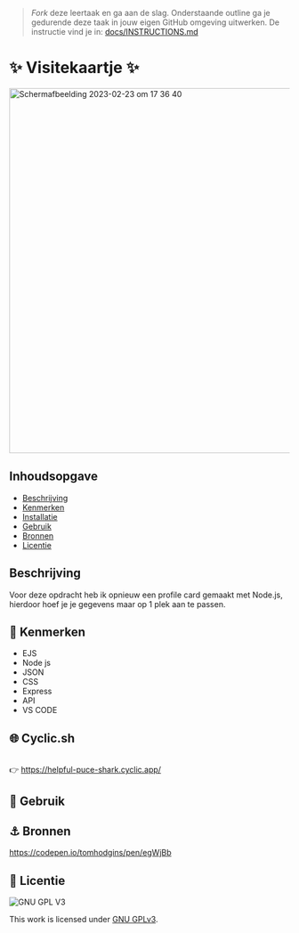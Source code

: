 > _Fork_ deze leertaak en ga aan de slag. Onderstaande outline ga je gedurende deze taak in jouw eigen GitHub omgeving uitwerken. De instructie vind je in: [docs/INSTRUCTIONS.md](docs/INSTRUCTIONS.md)

# ✨ Visitekaartje ✨
<img width="656" alt="Scherm­afbeelding 2023-02-23 om 17 36 40" src="https://user-images.githubusercontent.com/112861144/220971397-7c39d390-e881-4a2c-800b-c6c80421e52f.png">

## Inhoudsopgave

  * [Beschrijving](#beschrijving)
  * [Kenmerken](#kenmerken)
  * [Installatie](#installatie)
  * [Gebruik](#gebruik)
  * [Bronnen](#bronnen)
  * [Licentie](#licentie)

## Beschrijving
Voor deze opdracht heb ik opnieuw een profile card gemaakt met Node.js, hierdoor hoef je je gegevens maar op 1 plek aan te passen.
<br>

## 🎨 Kenmerken
<!-- Bij Kenmerken staat welke technieken zijn gebruikt en hoe. Wat is de HTML structuur? Wat zijn de belangrijkste dingen in CSS? Wat is er met Javascript gedaan en hoe? Misschien heb je een framwork of library gebruikt? -->

* EJS
* Node js
* JSON
* CSS
* Express
* API
* VS CODE

## 🌐 Cyclic.sh
<br> :point_right: https://helpful-puce-shark.cyclic.app/

## 👾 Gebruik

## ⚓ Bronnen
https://codepen.io/tomhodgins/pen/egWjBb

## 	💯 Licentie

![GNU GPL V3](https://www.gnu.org/graphics/gplv3-127x51.png)

This work is licensed under [GNU GPLv3](./LICENSE).
